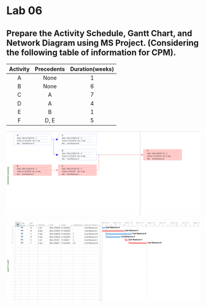 # Lab 06

## Prepare the Activity Schedule, Gantt Chart, and Network Diagram using MS Project. (Considering the following table of information for CPM).

| Activity | Precedents | Duration(weeks) |
| :------: | :--------: | :-------------: |
|    A     |    None    |        1        |
|    B     |    None    |        6        |
|    C     |     A      |        7        |
|    D     |     A      |        4        |
|    E     |     B      |        1        |
|    F     |    D, E    |        5        |

![Network Diagram](./NetworkDiagram.png)

![Gantt Chart](./GanttChart.png)
